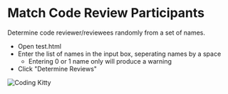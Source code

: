 # Match Code Review Participants

Determine code reviewer/reviewees randomly from a set of names.

+ Open test.html
+ Enter the list of names in the input box, seperating names by a space
  + Entering 0 or 1 name only will produce a warning
+ Click "Determine Reviews"

![Coding Kitty](http://www.webmercial.dk/wp-content/uploads/2007/07/lolcat.jpg)
